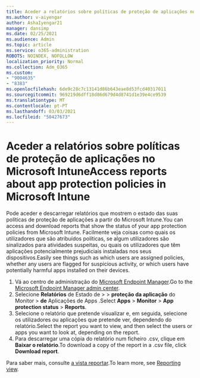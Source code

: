 ```yaml
---
title: Aceder a relatórios sobre políticas de proteção de aplicações no Microsoft Intune
ms.author: v-aiyengar
author: AshaIyengar21
manager: dansimp
ms.date: 02/25/2021
ms.audience: Admin
ms.topic: article
ms.service: o365-administration
ROBOTS: NOINDEX, NOFOLLOW
localization_priority: Normal
ms.collection: Adm_O365
ms.custom:
- "9004635"
- "8383"
ms.openlocfilehash: 6de9c28c7c13141d86b643eae8d53fcd40317011
ms.sourcegitcommit: 969219d6dff18d86d679d4d8741d1e39e4ce9539
ms.translationtype: MT
ms.contentlocale: pt-PT
ms.lasthandoff: 03/03/2021
ms.locfileid: "50427673"
---
```

# <a name="access-reports-about-app-protection-policies-in-microsoft-intune"></a><span data-ttu-id="351f7-102">Aceder a relatórios sobre políticas de proteção de aplicações no Microsoft Intune</span><span class="sxs-lookup"><span data-stu-id="351f7-102">Access reports about app protection policies in Microsoft Intune</span></span>

<span data-ttu-id="351f7-103">Pode aceder e descarregar relatórios que mostrem o estado das suas políticas de proteção de aplicações a partir do Microsoft Intune.</span><span class="sxs-lookup"><span data-stu-id="351f7-103">You can access and download reports that show the status of your app protection policies from Microsoft Intune.</span></span> <span data-ttu-id="351f7-104">Facilmente veja coisas como quais os utilizadores que são atribuídos políticas, se algum utilizadores são sinalizados para atividades suspeitas, ou quais os utilizadores que têm aplicações potencialmente prejudiciais instaladas nos seus dispositivos.</span><span class="sxs-lookup"><span data-stu-id="351f7-104">Easily see things such as which users are assigned policies, whether any users are flagged for suspicious activity, or which users have potentially harmful apps installed on their devices.</span></span>

1. <span data-ttu-id="351f7-105">Vá ao centro de administração do [Microsoft Endpoint Manager](https://go.microsoft.com/fwlink/?linkid=2109431).</span><span class="sxs-lookup"><span data-stu-id="351f7-105">Go to the [Microsoft Endpoint Manager admin center](https://go.microsoft.com/fwlink/?linkid=2109431).</span></span>
1. <span data-ttu-id="351f7-106">Selecione **Relatórios** de Estado de  >    >  **proteção da aplicação** do Monitor  >  **de** Aplicações de Apps .</span><span class="sxs-lookup"><span data-stu-id="351f7-106">Select **Apps** > **Monitor** > **App protection status** > **Reports**.</span></span>
1. <span data-ttu-id="351f7-107">Selecione o relatório que pretende visualizar e, em seguida, selecione os utilizadores ou aplicações que pretende ver, dependendo do relatório.</span><span class="sxs-lookup"><span data-stu-id="351f7-107">Select the report you want to view, and then select the users or apps you want to look at, depending on the report.</span></span>
1. <span data-ttu-id="351f7-108">Para descarregar uma cópia do relatório num ficheiro .csv, clique em **Baixar o relatório**.</span><span class="sxs-lookup"><span data-stu-id="351f7-108">To download a copy of the report in a .csv file, click **Download report**.</span></span>

<span data-ttu-id="351f7-109">Para saber mais, consulte [a vista reportar](https://go.microsoft.com/fwlink/?linkid=2109431).</span><span class="sxs-lookup"><span data-stu-id="351f7-109">To learn more, see [Reporting view](https://go.microsoft.com/fwlink/?linkid=2109431).</span></span>
